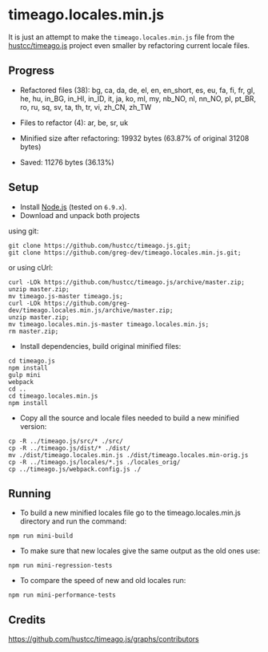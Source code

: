 # timeago.locales.min.js

It is just an attempt to make the `timeago.locales.min.js` file from the [hustcc/timeago.js](https://github.com/hustcc/timeago.js.git) project
even smaller by refactoring current locale files.

## Progress
* Refactored files (<!-- replace:miniFilesNum -->38<!-- end:replace:miniFilesNum -->): <!-- replace:miniFiles -->bg, ca, da, de, el, en, en_short, es, eu, fa, fi, fr, gl, he, hu, in_BG, in_HI, in_ID, it, ja, ko, ml, my, nb_NO, nl, nn_NO, pl, pt_BR, ro, ru, sq, sv, ta, th, tr, vi, zh_CN, zh_TW<!-- end:replace:miniFiles -->

* Files to refactor (<!-- replace:todoFilesNum -->4<!-- end:replace:todoFilesNum -->): <!-- replace:todoFiles -->ar, be, sr, uk<!-- end:replace:todoFiles -->

* Minified size after refactoring: <!-- replace:miniBytes -->19932<!-- end:replace:miniBytes --> bytes (<!-- replace:diffPercent -->63.87<!-- end:replace:diffPercent -->% of original <!-- replace:origBytes -->31208<!-- end:replace:origBytes --> bytes)

* Saved: <!-- replace:diffBytes -->11276<!-- end:replace:diffBytes --> bytes (<!-- replace:savedPercent -->36.13<!-- end:replace:savedPercent -->%)

## Setup
* Install [Node.js](https://nodejs.org/en/download/) (tested on `6.9.x`).
* Download and unpack both projects

using git:
```
git clone https://github.com/hustcc/timeago.js.git;
git clone https://github.com/greg-dev/timeago.locales.min.js.git;
```
or using cUrl:
```
curl -LOk https://github.com/hustcc/timeago.js/archive/master.zip;
unzip master.zip;
mv timeago.js-master timeago.js;
curl -LOk https://github.com/greg-dev/timeago.locales.min.js/archive/master.zip;
unzip master.zip;
mv timeago.locales.min.js-master timeago.locales.min.js;
rm master.zip;
```
* Install dependencies, build original minified files:
```
cd timeago.js
npm install
gulp mini
webpack
cd ..
cd timeago.locales.min.js
npm install
```
* Copy all the source and locale files needed to build a new minified version:
```
cp -R ../timeago.js/src/* ./src/
cp -R ../timeago.js/dist/* ./dist/
mv ./dist/timeago.locales.min.js ./dist/timeago.locales.min-orig.js
cp -R ../timeago.js/locales/*.js ./locales_orig/
cp ../timeago.js/webpack.config.js ./
```

## Running
* To build a new minified locales file go to the timeago.locales.min.js directory
and run the command:
```
npm run mini-build
```

* To make sure that new locales give the same output as the old ones use:
```
npm run mini-regression-tests
```

* To compare the speed of new and old locales run:
```
npm run mini-performance-tests
```

## Credits
https://github.com/hustcc/timeago.js/graphs/contributors
